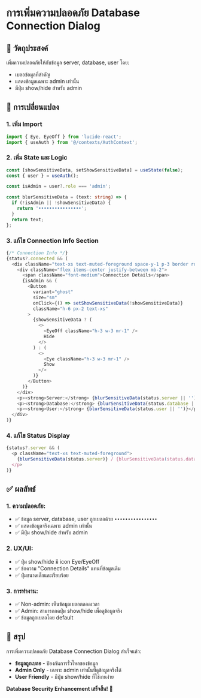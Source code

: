 # การเพิ่มความปลอดภัย Database Connection Dialog

## 🎯 **วัตถุประสงค์**

เพิ่มความปลอดภัยให้กับข้อมูล server, database, user โดย:
- เบลอข้อมูลที่สำคัญ
- แสดงข้อมูลเฉพาะ admin เท่านั้น
- มีปุ่ม show/hide สำหรับ admin

## 🔧 **การเปลี่ยนแปลง**

### 1. **เพิ่ม Import**
```typescript
import { Eye, EyeOff } from 'lucide-react';
import { useAuth } from '@/contexts/AuthContext';
```

### 2. **เพิ่ม State และ Logic**
```typescript
const [showSensitiveData, setShowSensitiveData] = useState(false);
const { user } = useAuth();

const isAdmin = user?.role === 'admin';

const blurSensitiveData = (text: string) => {
  if (!isAdmin || !showSensitiveData) {
    return '••••••••••••••••';
  }
  return text;
};
```

### 3. **แก้ไข Connection Info Section**
```typescript
{/* Connection Info */}
{status?.connected && (
  <div className="text-xs text-muted-foreground space-y-1 p-3 border rounded-lg bg-muted/20">
    <div className="flex items-center justify-between mb-2">
      <span className="font-medium">Connection Details</span>
      {isAdmin && (
        <Button
          variant="ghost"
          size="sm"
          onClick={() => setShowSensitiveData(!showSensitiveData)}
          className="h-6 px-2 text-xs"
        >
          {showSensitiveData ? (
            <>
              <EyeOff className="h-3 w-3 mr-1" />
              Hide
            </>
          ) : (
            <>
              <Eye className="h-3 w-3 mr-1" />
              Show
            </>
          )}
        </Button>
      )}
    </div>
    <p><strong>Server:</strong> {blurSensitiveData(status.server || '')}</p>
    <p><strong>Database:</strong> {blurSensitiveData(status.database || '')}</p>
    <p><strong>User:</strong> {blurSensitiveData(status.user || '')}</p>
  </div>
)}
```

### 4. **แก้ไข Status Display**
```typescript
{status?.server && (
  <p className="text-xs text-muted-foreground">
    {blurSensitiveData(status.server)} / {blurSensitiveData(status.database || '')}
  </p>
)}
```

## ✅ **ผลลัพธ์**

### 1. **ความปลอดภัย**:
- ✅ ข้อมูล server, database, user ถูกเบลอด้วย `••••••••••••••••`
- ✅ แสดงข้อมูลจริงเฉพาะ admin เท่านั้น
- ✅ มีปุ่ม show/hide สำหรับ admin

### 2. **UX/UI**:
- ✅ ปุ่ม show/hide มี icon Eye/EyeOff
- ✅ ข้อความ "Connection Details" แทนที่ข้อมูลเดิม
- ✅ ปุ่มขนาดเล็กและเรียบร้อย

### 3. **การทำงาน**:
- ✅ Non-admin: เห็นข้อมูลเบลอตลอดเวลา
- ✅ Admin: สามารถกดปุ่ม show/hide เพื่อดูข้อมูลจริง
- ✅ ข้อมูลถูกเบลอโดย default

## 🎯 **สรุป**

การเพิ่มความปลอดภัย Database Connection Dialog สำเร็จแล้ว:
- **ข้อมูลถูกเบลอ** - ป้องกันการรั่วไหลของข้อมูล
- **Admin Only** - เฉพาะ admin เท่านั้นที่ดูข้อมูลจริงได้
- **User Friendly** - มีปุ่ม show/hide ที่ใช้งานง่าย

**Database Security Enhancement เสร็จสิ้น!** 🎉
